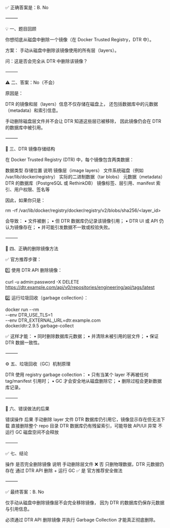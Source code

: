 ✅ 正确答案是：B. No

⸻

💡 一、题目回顾

你想彻底从磁盘中删除一个镜像（在 Docker Trusted Registry，DTR 中）。

方案：
手动从磁盘中删除该镜像使用的所有层（layers）。

问：这是否会完全从 DTR 中删除该镜像？

⸻

⚠️ 二、答案：No（不会）

原因是：

DTR 的镜像和层（layers）信息不仅存储在磁盘上，
还包括数据库中的元数据（metadata）和索引信息。

手动删除磁盘层文件并不会让 DTR 知道这些层已被移除，
因此镜像仍会在 DTR 的数据库中被引用。

⸻

🧱 三、DTR 镜像存储结构

在 Docker Trusted Registry (DTR) 中，每个镜像包含两类数据：

数据类型	存储位置	说明
镜像层（image layers）	文件系统磁盘（例如 /var/lib/docker/registry）	实际的二进制数据（tar blobs）
元数据（metadata）	DTR 的数据库（PostgreSQL 或 RethinkDB）	镜像标签、层引用、manifest 索引、用户权限、签名等

因此，如果你只是：

rm -rf /var/lib/docker/registry/docker/registry/v2/blobs/sha256/<layer_id>

会导致：
	•	文件被删；
	•	但 DTR 数据库仍记录该镜像引用；
	•	DTR UI 或 API 仍认为镜像存在；
	•	并可能引发数据不一致或校验失败。

⸻

🧩 四、正确的删除镜像方法

✅ 官方推荐步骤：

1️⃣ 使用 DTR API 删除镜像：

curl -u admin:password -X DELETE https://dtr.example.com/api/v0/repositories/engineering/api/tags/latest

2️⃣ 运行垃圾回收（garbage collection）：

docker run --rm \
  --env DTR_USE_TLS=1 \
  --env DTR_EXTERNAL_URL=dtr.example.com \
  docker/dtr:2.9.5 garbage-collect

✅ 这样才能：
	•	同时删除数据库元数据；
	•	并清除未被引用的层文件；
	•	保证 DTR 数据一致性。

⸻

⚙️ 五、垃圾回收（GC）机制原理

DTR 使用 registry garbage collection：
	•	只有当某个 layer 不再被任何 tag/manifest 引用时；
	•	GC 才会安全地从磁盘删除它；
	•	删除过程会更新数据库记录。

⸻

🚫 六、错误做法的后果

错误操作	后果
手动删除 layer 文件	DTR 数据库仍引用它，镜像显示存在但无法下载
直接删除整个 repo 目录	DTR 数据库仍有残留索引，可能导致 API/UI 异常
不运行 GC	磁盘空间不会释放


⸻

✅ 七、结论

操作	是否完全删除镜像	说明
手动删除层文件	❌ 否	只删物理数据，DTR 元数据仍存在
通过 DTR API 删除 + 运行 GC	✅ 是	官方推荐安全做法


⸻

✅ 最终答案：B. No

仅手动从磁盘中删除镜像层不会完全移除镜像，
因为 DTR 的数据库仍保存元数据与引用信息。

必须通过 DTR API 删除镜像 并执行 Garbage Collection 才能真正彻底删除。